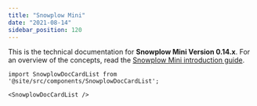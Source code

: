 ```yaml
---
title: "Snowplow Mini"
date: "2021-08-14"
sidebar_position: 120
---
```


This is the technical documentation for **Snowplow Mini Version 0.14.x**. For an overview of the concepts, read the [Snowplow Mini introduction guide](/docs/understanding-your-pipeline/what-is-snowplow-mini/index.md).

```mdx-code-block
import SnowplowDocCardList from '@site/src/components/SnowplowDocCardList';

<SnowplowDocCardList />
```
